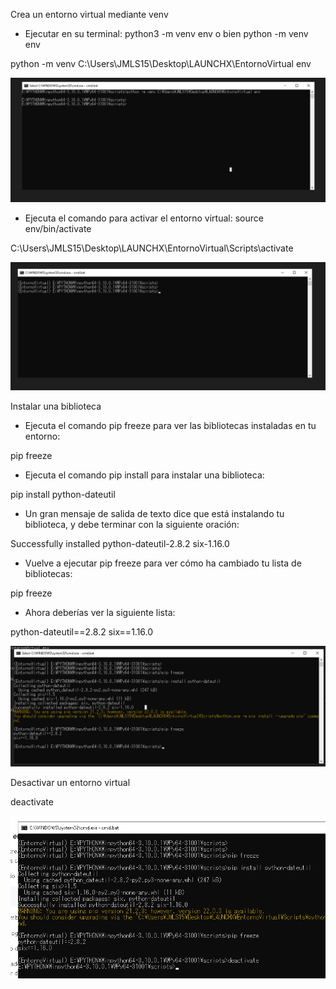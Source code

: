 Crea un entorno virtual mediante venv

* Ejecutar en su terminal: python3 -m venv env o bien python -m venv env

python -m venv C:\Users\JMLS15\Desktop\LAUNCHX\EntornoVirtual env

![Imagen1](https://raw.githubusercontent.com/JesusLizarraga5/LaunchX/main/OnBoarding/images/image1.jpg)

* Ejecuta el comando para activar el entorno virtual: source env/bin/activate

C:\Users\JMLS15\Desktop\LAUNCHX\EntornoVirtual\Scripts\activate

![Imagen2](https://raw.githubusercontent.com/JesusLizarraga5/LaunchX/main/OnBoarding/images/image2.jpg)

Instalar una biblioteca

* Ejecuta el comando pip freeze para ver las bibliotecas instaladas en tu entorno:

pip freeze

* Ejecuta el comando pip install para instalar una biblioteca:

pip install python-dateutil

* Un gran mensaje de salida de texto dice que está instalando tu biblioteca, y debe terminar con la siguiente oración:

Successfully installed python-dateutil-2.8.2 six-1.16.0

* Vuelve a ejecutar pip freeze para ver cómo ha cambiado tu lista de bibliotecas:

pip freeze

* Ahora deberías ver la siguiente lista:

python-dateutil==2.8.2
six==1.16.0

![Imagen3](https://raw.githubusercontent.com/JesusLizarraga5/LaunchX/main/OnBoarding/images/image3.jpg)

Desactivar un entorno virtual

deactivate

![Imagen4](https://raw.githubusercontent.com/JesusLizarraga5/LaunchX/main/OnBoarding/images/image4.jpg)
